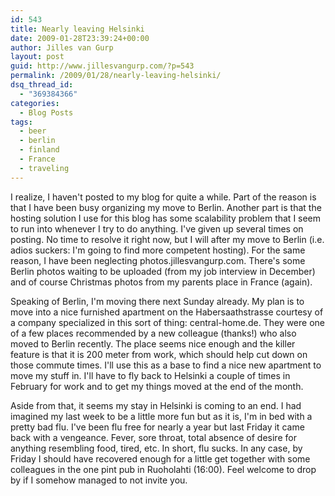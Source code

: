 ```yaml
---
id: 543
title: Nearly leaving Helsinki
date: 2009-01-28T23:39:24+00:00
author: Jilles van Gurp
layout: post
guid: http://www.jillesvangurp.com/?p=543
permalink: /2009/01/28/nearly-leaving-helsinki/
dsq_thread_id:
  - "369384366"
categories:
  - Blog Posts
tags:
  - beer
  - berlin
  - finland
  - France
  - traveling
---
```

I realize, I haven't posted to my blog for quite a while. Part of the reason is that I have been busy organizing my move to Berlin. Another part is that the hosting solution I use for this blog has some scalability problem that I seem to run into whenever I try to do anything. I've given up several times on posting. No time to resolve it right now, but I will after my move to Berlin (i.e. adios suckers: I'm going to find more competent hosting). For the same reason, I have been neglecting photos.jillesvangurp.com. There's some Berlin photos waiting to be uploaded (from my job interview in December) and of course Christmas photos from my parents place in France (again).

Speaking of Berlin, I'm moving there next Sunday already. My plan is to move into a nice furnished apartment on the Habersaathstrasse courtesy of a company specialized in this sort of thing: central-home.de. They were one of a few places recommended by a new colleague (thanks!) who also moved to Berlin recently. The place seems nice enough and the killer feature is that it is 200 meter from work, which should help cut down on those commute times. I'll use this as a base to find a nice new apartment to move my stuff in. I'll have to fly back to Helsinki a couple of times in February for work and to get my things moved at the end of the month.

Aside from that, it seems my stay in Helsinki is coming to an end. I had imagined my last week to be a little more fun but as it is, I'm in bed with a pretty bad flu. I've been flu free for nearly a year but last Friday it came back with a vengeance. Fever, sore throat, total absence of desire for anything resembling food, tired, etc. In short, flu sucks. In any case, by Friday I should have recovered enough for a little get together with some colleagues in the one pint pub in Ruoholahti (16:00). Feel welcome to drop by if I somehow managed to not invite you.